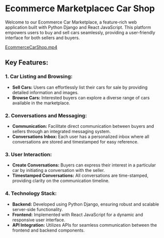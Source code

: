 # Ecommerce Marketplacec Car Shop
Welcome to our Ecommerce Car Marketplace, a feature-rich web application built with Python Django and React JavaScript. This platform empowers users to buy and sell cars seamlessly, providing a user-friendly interface for both sellers and buyers.

[EcommerceCarShop.mp4]((EcommerceApp.mp4))

## Key Features:
### 1. Car Listing and Browsing:
* **Sell Cars:** Users can effortlessly list their cars for sale by providing detailed information and images.
* **Browse Cars:** Interested buyers can explore a diverse range of cars available in the marketplace.
### 2. Conversations and Messaging:
* **Communication:** Facilitate direct communication between buyers and sellers through an integrated messaging system.
* **Conversations Inbox:** Each user has a personalized inbox where all conversations are stored and timestamped for easy reference.
### 3. User Interaction:
* **Create Conversations:** Buyers can express their interest in a particular car by initiating a conversation with the seller.
* **Timestamped Conversations:** All conversations are time-stamped, providing clarity on the communication timeline.
### 4. Technology Stack:
* **Backend:** Developed using Python Django, ensuring robust and scalable server-side functionality.
* **Frontend:** Implemented with React JavaScript for a dynamic and responsive user interface.
* **API Integration:** Utilizes APIs for seamless communication between the frontend and backend components.
